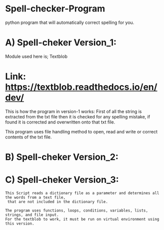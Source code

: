 # Spell-checker-Program
python program that will automatically correct spelling for you. 

# A) Spell-cheker Version_1:
 Module used here is; Textblob
# Link: https://textblob.readthedocs.io/en/dev/

This is how the program in version-1 works:
 First of all the string is extracted from the txt file then it is checked for any spelling mistake,
  if found it is corrected and overwritten onto that txt file.

This program uses file handling method to open, read and write or correct contents of the txt file. 

# B) Spell-cheker Version_2:


# C) Spell-cheker Version_3:
    This Script reads a dictionary file as a parameter and determines all the words from a text file,
     that are not included in the dictionary file.

    The program uses functions, loops, conditions, variables, lists, strings, and file input.
    For the textblob to work, it must be run on virtual environment using this version.
